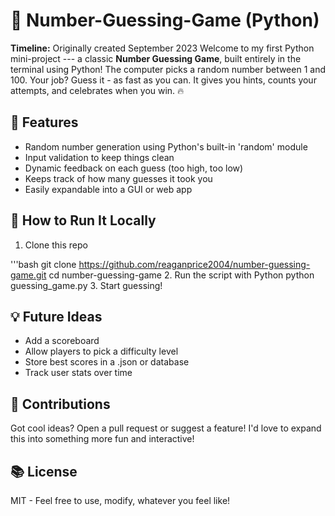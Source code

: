 # 🎲 Number-Guessing-Game (Python)
**Timeline:** Originally created September 2023
Welcome to my first Python mini-project --- a classic **Number Guessing Game**, built entirely in the terminal using Python!
The computer picks a random number between 1 and 100. Your job? Guess it - as fast as you can. It gives you hints, counts your attempts, and celebrates when you win. 🔥

## 🚀 Features
- Random number generation using Python's built-in 'random' module
- Input validation to keep things clean
- Dynamic feedback on each guess (too high, too low)
- Keeps track of how many guesses it took you
- Easily expandable into a GUI or web app

## 🧪 How to Run It Locally
1. Clone this repo

'''bash
git clone https://github.com/reaganprice2004/number-guessing-game.git
cd number-guessing-game
2. Run the script with Python
python guessing_game.py
3. Start guessing!

## 💡 Future Ideas
- Add a scoreboard
- Allow players to pick a difficulty level
- Store best scores in a .json or database
- Track user stats over time

## 🤝 Contributions
Got cool ideas? Open a pull request or suggest a feature! I'd love to expand this into something more fun and interactive!

## 📚 License
MIT - Feel free to use, modify, whatever you feel like!


